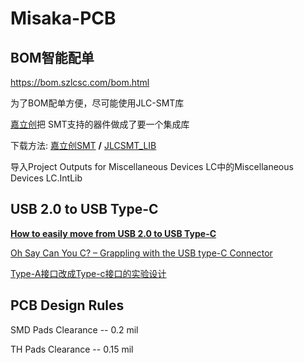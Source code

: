 # Misaka-PCB



## BOM智能配单

https://bom.szlcsc.com/bom.html



为了BOM配单方便，尽可能使用JLC-SMT库

[嘉立创](https://www.sz-jlc.com/)把 SMT支持的器件做成了要一个集成库

下载方法:   [嘉立创SMT](https://gitee.com/JLC_SMT) **/** [JLCSMT_LIB](https://gitee.com/JLC_SMT/JLCSMT_LIB)

导入Project Outputs for Miscellaneous Devices LC中的Miscellaneous Devices LC.IntLib



## USB 2.0 to USB Type-C

[**How to easily move from USB 2.0 to USB Type-C**](http://e2e.ti.com/blogs_/b/analogwire/archive/2015/09/02/how-to-easily-move-from-usb-2-0-to-usb-type-c)

[Oh Say Can You C? – Grappling with the USB type-C Connector](https://resources.orcad.com/orcad-blog/oh-say-can-you-c-grappling-with-the-usb-type-c-connector)

[Type-A接口改成Type-c接口的实验设计](http://www.elecfans.com/emb/jiekou/20190505929062.html)

## PCB Design Rules

SMD Pads Clearance -- 0.2 mil

TH Pads Clearance -- 0.15 mil